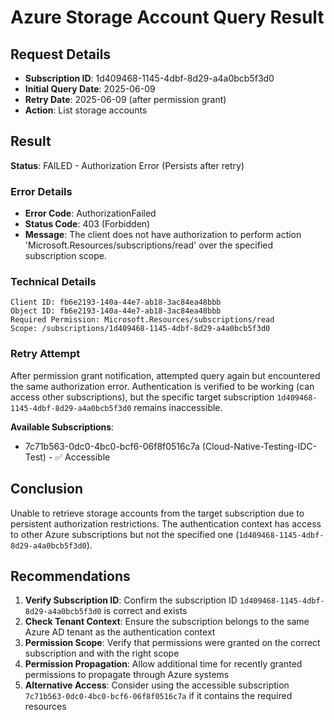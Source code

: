 # Azure Storage Account Query Result

## Request Details
- **Subscription ID**: 1d409468-1145-4dbf-8d29-a4a0bcb5f3d0
- **Initial Query Date**: 2025-06-09
- **Retry Date**: 2025-06-09 (after permission grant)
- **Action**: List storage accounts

## Result
**Status**: FAILED - Authorization Error (Persists after retry)

### Error Details
- **Error Code**: AuthorizationFailed
- **Status Code**: 403 (Forbidden)
- **Message**: The client does not have authorization to perform action 'Microsoft.Resources/subscriptions/read' over the specified subscription scope.

### Technical Details
```
Client ID: fb6e2193-140a-44e7-ab18-3ac84ea48bbb
Object ID: fb6e2193-140a-44e7-ab18-3ac84ea48bbb
Required Permission: Microsoft.Resources/subscriptions/read
Scope: /subscriptions/1d409468-1145-4dbf-8d29-a4a0bcb5f3d0
```

### Retry Attempt
After permission grant notification, attempted query again but encountered the same authorization error. Authentication is verified to be working (can access other subscriptions), but the specific target subscription `1d409468-1145-4dbf-8d29-a4a0bcb5f3d0` remains inaccessible.

**Available Subscriptions**: 
- 7c71b563-0dc0-4bc0-bcf6-06f8f0516c7a (Cloud-Native-Testing-IDC-Test) - ✅ Accessible

## Conclusion
Unable to retrieve storage accounts from the target subscription due to persistent authorization restrictions. The authentication context has access to other Azure subscriptions but not the specified one (`1d409468-1145-4dbf-8d29-a4a0bcb5f3d0`).

## Recommendations
1. **Verify Subscription ID**: Confirm the subscription ID `1d409468-1145-4dbf-8d29-a4a0bcb5f3d0` is correct and exists
2. **Check Tenant Context**: Ensure the subscription belongs to the same Azure AD tenant as the authentication context
3. **Permission Scope**: Verify that permissions were granted on the correct subscription and with the right scope
4. **Permission Propagation**: Allow additional time for recently granted permissions to propagate through Azure systems
5. **Alternative Access**: Consider using the accessible subscription `7c71b563-0dc0-4bc0-bcf6-06f8f0516c7a` if it contains the required resources